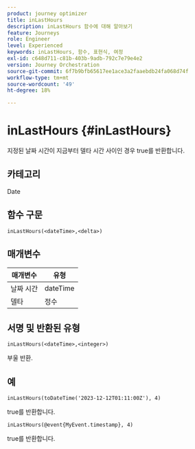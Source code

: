 ```yaml
---
product: journey optimizer
title: inLastHours
description: inLastHours 함수에 대해 알아보기
feature: Journeys
role: Engineer
level: Experienced
keywords: inLastHours, 함수, 표현식, 여정
exl-id: c648d711-c81b-403b-9adb-792c7e79e4e2
version: Journey Orchestration
source-git-commit: 6f7b9bfb65617ee1ace3a2faaebdb24fa068d74f
workflow-type: tm+mt
source-wordcount: '49'
ht-degree: 18%

---
```


# inLastHours {#inLastHours}

지정된 날짜 시간이 지금부터 델타 시간 사이인 경우 true를 반환합니다.

## 카테고리

Date

## 함수 구문

`inLastHours(<dateTime>,<delta>)`

## 매개변수

| 매개변수 | 유형 |
|-----------|------------------|
| 날짜 시간 | dateTime |
| 델타 | 정수 |

## 서명 및 반환된 유형

`inLastHours(<dateTime>,<integer>)`

부울 반환.

## 예

`inLastHours(toDateTime('2023-12-12T01:11:00Z'), 4)`

true를 반환합니다.

`inLastHours(@event{MyEvent.timestamp}, 4)`

true를 반환합니다.

